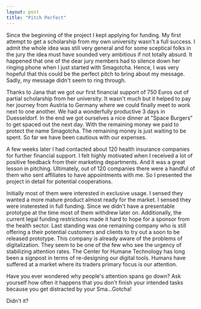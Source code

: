 ```yaml
---
layout: post
title: "Pitch Perfect"
---
```


Since the beginning of the project I kept applying for funding. My first attempt to get a scholarship from my own university wasn't a full success. I admit the whole idea was still very general and for some sceptical folks in the jury the idea must have sounded very ambitious if not totally absurd. It happened that one of the dear jury members had to silence down her ringing phone when I just started with Smagotcha. Hence, I was very hopeful that this could be the perfect pitch to bring about my message. Sadly, my message didn't seem to ring through. 

Thanks to Jana that we got our first financial support of 750 Euros out of partial scholarship from her university. It wasn't much but it helped to pay her journey from Austria to Germany where we could finally meet to work next to one another. We had a wonderfully productive 3 days in Duesseldorf. In the end we got ourselves a nice dinner at "Space Burgers" to get spaced out the next day. With the remaining money we paid to protect the name Smagotcha. The remaining money is just waiting to be spent. So far we have been cautious with our expenses. 

A few weeks later I had contacted about 120 health insurance companies for further financial support. I felt highly motivated when I received a lot of positive feedback from their marketing departments. And it was a great lesson in pitching. Ultimately, out of 120 companies there were a handful of them who sent affiliates to have appointments with me. So I presented the project in detail for potential cooperations. 

Initially most of them were interested in exclusive usage. I sensed they wanted a more mature product almost ready for the market. I sensed they were insterested in full funding. Since we didn't have a presentable prototype at the time most of them withdrew later on. Additionally, the current legal funding restrictions made it hard to hope for a sponsor from the health sector. Last standing was one remaining company who is still offering a their potential customers and clients to try out a soon to be released prototype. This company is already aware of the problems of digitalization. They seem to be one of the few who see the urgency of stabilizing attention rates. The Center for Humane Technology has long been a signpost in terms of re-designing our digital tools. Humans have suffered at a market where its traders primary focus is our attention. 

Have you ever wondered why people's attention spans go down? Ask yourself how often it happens that you don't finish your intended tasks because you get distracted by your Sma...Gotcha! 

Didn't it?